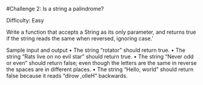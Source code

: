 #Challenge 2: Is a string a palindrome?

Difficulty: Easy

Write a function that accepts a String as its only parameter, and returns true if the string
reads the same when reversed, ignoring case.'

Sample input and output
• The string “rotator” should return true.
• The string “Rats live on no evil star” should return true.
• The string “Never odd or even” should return false; even though the letters are the
same in reverse the spaces are in different places.
• The string “Hello, world” should return false because it reads “dlrow ,olleH”
backwards.

